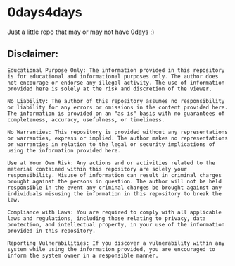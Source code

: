 # 0days4days
Just a little repo that may or may not have 0days :)

## Disclaimer:

    Educational Purpose Only: The information provided in this repository is for educational and informational purposes only. The author does not encourage or endorse any illegal activity. The use of information provided here is solely at the risk and discretion of the viewer.

    No Liability: The author of this repository assumes no responsibility or liability for any errors or omissions in the content provided here. The information is provided on an "as is" basis with no guarantees of completeness, accuracy, usefulness, or timeliness.

    No Warranties: This repository is provided without any representations or warranties, express or implied. The author makes no representations or warranties in relation to the legal or security implications of using the information provided here.

    Use at Your Own Risk: Any actions and or activities related to the material contained within this repository are solely your responsibility. Misuse of information can result in criminal charges brought against the persons in question. The author will not be held responsible in the event any criminal charges be brought against any individuals misusing the information in this repository to break the law.

    Compliance with Laws: You are required to comply with all applicable laws and regulations, including those relating to privacy, data protection, and intellectual property, in your use of the information provided in this repository.

    Reporting Vulnerabilities: If you discover a vulnerability within any system while using the information provided, you are encouraged to inform the system owner in a responsible manner.
